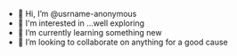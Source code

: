 - 👋 Hi, I’m @usrname-anonymous
- 👀 I'm interested in ...well exploring 
- 🌱 I’m currently learning something new
- 💞️ I’m looking to collaborate on anything for a good cause

<!---
usrname-anonymous/usrname-anonymous is a ✨ special ✨ repository because its `README.md` (this file) appears on your GitHub profile.
You can click the Preview link to take a look at your changes.
--->
